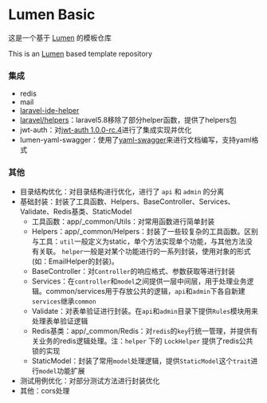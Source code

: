 # Lumen Basic

这是一个基于 [Lumen](https://github.com/laravel/lumen) 的模板仓库

This is an [Lumen](https://github.com/laravel/lumen) based template repository

### 集成

- redis
- mail
- [laravel-ide-helper](https://github.com/barryvdh/laravel-ide-helper)
- [laravel/helpers](https://github.com/laravel/helpers)：laravel5.8移除了部分helper函数，提供了helpers包
- jwt-auth：对[jwt-auth 1.0.0-rc.4](https://github.com/tymondesigns/jwt-auth/tree/1.0.0-rc.4)进行了集成实现并优化
- lumen-yaml-swagger：使用了[yaml-swagger](https://github.com/soliangD/lumen-yaml-swagger)来进行文档编写，支持yaml格式

### 其他

- 目录结构优化：对目录结构进行优化，进行了 `api` 和 `admin` 的分离
- 基础封装：封装了工具函数、Helpers、BaseController、Services、Validate、Redis基类、StaticModel
    - 工具函数：app/_common/Utils：对常用函数进行简单封装
    - Helpers：app/_common/Helpers：封装了一些较复杂的工具函数。区别与工具：`util`一般定义为static，单个方法实现单个功能，与其他方法没有关联。
    `helper`一般是对某个功能进行的一系列封装，使用对象的形式(如：EmailHelper的封装)。
    - BaseController：对`Controller`的响应格式、参数获取等进行封装
    - Services：在`controller`和`model`之间提供一层中间层，用于处理业务逻辑。common/services用于存放公共的逻辑，`api`和`admin`下各自新建`services`继承`common`
    - Validate：对表单验证进行封装。在`api`和`admin`目录下提供`Rules`模块用来处理表单验证逻辑
    - Redis基类：app/_common/Redis：对`redis`的`key`行统一管理，并提供有关业务的redis逻辑处理。注：`helper` 下的 `LockHelper` 提供了redis公共锁的实现
    - StaticModel：封装了常用`model`处理逻辑，提供`StaticModel`这个`trait`进行`model`功能扩展
- 测试用例优化：对部分测试方法进行封装优化
- 其他：cors处理
